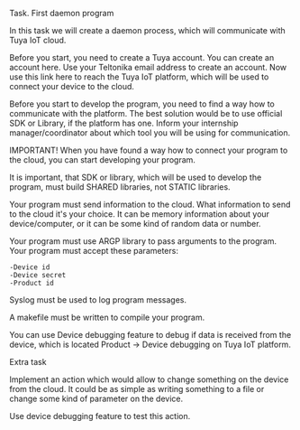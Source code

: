 Task. First daemon program

In this task we will create a daemon process, which will communicate with Tuya IoT cloud.

Before you start, you need to create a Tuya account. You can create an account here. Use your Teltonika email address to create an account. Now use this link here to reach the Tuya IoT platform, which will be used to connect your device to the cloud.

Before you start to develop the program, you need to find a way how to communicate with the platform. The best solution would be to use official SDK or Library, if the platform has one. Inform your internship manager/coordinator about which tool you will be using for communication. 

IMPORTANT! When you have found a way how to connect your program to the cloud, you can start developing your program. 

It is important, that SDK or library, which will be used to develop the program, must build SHARED libraries, not STATIC libraries.

Your program must send information to the cloud. What information to send to the cloud it's your choice. It can be memory information about your device/computer, or it can be some kind of random data or number.

Your program must use ARGP library to pass arguments to the program. Your program must accept these parameters:

    -Device id
    -Device secret
    -Product id

Syslog must be used to log program messages.

A makefile must be written to compile your program.

You can use Device debugging feature to debug if data is received from the device, which is located Product -> Device debugging on Tuya IoT platform. 

Extra task

Implement an action which would allow to change something on the device from the cloud. It could be as simple as writing something to a file or change some kind of parameter on the device. 

Use device debugging feature to test this action. 